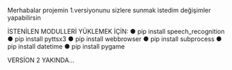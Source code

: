 Merhabalar projemin 1.versiyonunu sizlere sunmak istedim değişimler yapabilirsin

İSTENİLEN MODULLERİ YÜKLEMEK İÇİN:
● pip install speech_recognition
● pip install pyttsx3
● pip install webbrowser
● pip install subprocess
● pip install datetime
● pip install pygame


VERSİON 2 YAKINDA...

